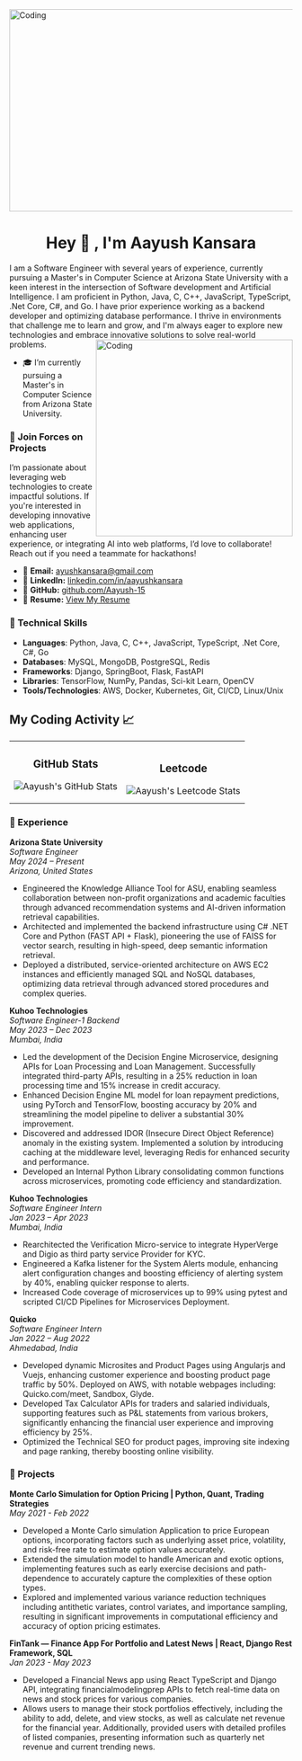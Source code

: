<img align="center" alt="Coding" width="900" height="360" src="images/DALL·E 2024-05-04 17.49.56 - A close-up view of a serene outdoor workspace during evening, focusing on a laptop displaying code on its screen. The laptop is placed on a small wood.webp">

<h1 align="center">Hey 👋 ,  I'm Aayush Kansara</h1>
I am a Software Engineer with several years of experience, currently pursuing a Master's in Computer Science at Arizona State University with a keen interest in the intersection of Software development and Artificial Intelligence. I am proficient in Python, Java, C, C++, JavaScript, TypeScript, .Net Core, C#, and Go. I have prior experience working as a backend developer and optimizing database performance. I thrive in environments that challenge me to learn and grow, and I'm always eager to explore new technologies and embrace innovative solutions to solve real-world problems.

<img align="right" alt="Coding" width="350" src="">

- 🎓 I’m currently pursuing a Master's in Computer Science from Arizona State University.

### 🚀 Join Forces on Projects
I’m passionate about leveraging web technologies to create impactful solutions. If you're interested in developing innovative web applications, enhancing user experience, or integrating AI into web platforms, I’d love to collaborate! Reach out if you need a teammate for hackathons!
- 📧 **Email:** [ayushkansara@gmail.com](mailto:ayushkansara@gmail.com)  
- 🔗 **LinkedIn:** [linkedin.com/in/aayushkansara](https://www.linkedin.com/in/aayushkansara)  
- 🐙 **GitHub:** [github.com/Aayush-15](https://github.com/Aayush-15)  
- 📄 **Resume:** [View My Resume]()  

### 🔧 Technical Skills
- **Languages**: Python, Java, C, C++, JavaScript, TypeScript, .Net Core, C#, Go
- **Databases**: MySQL, MongoDB, PostgreSQL, Redis
- **Frameworks**: Django, SpringBoot, Flask, FastAPI
- **Libraries**: TensorFlow, NumPy, Pandas, Sci-kit Learn, OpenCV
- **Tools/Technologies**: AWS, Docker, Kubernetes, Git, CI/CD, Linux/Unix

## My Coding Activity 📈

<table>
  <tr>
    <!-- GitHub Statistics -->
    <td>
      <h3 align="center">GitHub Stats</h3>
      <p align="center">
        <img src="https://github-readme-streak-stats.herokuapp.com/?user=Aayush-15&theme=tokyonight" alt="Aayush's GitHub Stats" />
      </p>
    </td>
    <!-- Leetcode Statistics -->
    <td>
      <h3 align="center">Leetcode</h3>
      <img src="https://leetcard.jacoblin.cool/Aayush_kansara?ext=heatmap" alt="Aayush's Leetcode Stats" />
    </td>
  </tr>
</table>

### 💼 Experience

**Arizona State University**  
*Software Engineer*  
*May 2024 – Present*  
*Arizona, United States*  
- Engineered the Knowledge Alliance Tool for ASU, enabling seamless collaboration between non-profit organizations and academic faculties through advanced recommendation systems and AI-driven information retrieval capabilities.
- Architected and implemented the backend infrastructure using C# .NET Core and Python (FAST API + Flask), pioneering the use of FAISS for vector search, resulting in high-speed, deep semantic information retrieval.
- Deployed a distributed, service-oriented architecture on AWS EC2 instances and efficiently managed SQL and NoSQL databases, optimizing data retrieval through advanced stored procedures and complex queries.

**Kuhoo Technologies**  
*Software Engineer-1 Backend*  
*May 2023 – Dec 2023*  
*Mumbai, India*  
- Led the development of the Decision Engine Microservice, designing APIs for Loan Processing and Loan Management. Successfully integrated third-party APIs, resulting in a 25% reduction in loan processing time and 15% increase in credit accuracy.
- Enhanced Decision Engine ML model for loan repayment predictions, using PyTorch and TensorFlow, boosting accuracy by 20% and streamlining the model pipeline to deliver a substantial 30% improvement.
- Discovered and addressed IDOR (Insecure Direct Object Reference) anomaly in the existing system. Implemented a solution by introducing caching at the middleware level, leveraging Redis for enhanced security and performance.
- Developed an Internal Python Library consolidating common functions across microservices, promoting code efficiency and standardization.

**Kuhoo Technologies**  
*Software Engineer Intern*  
*Jan 2023 – Apr 2023*  
*Mumbai, India*  
- Rearchitected the Verification Micro-service to integrate HyperVerge and Digio as third party service Provider for KYC.
- Engineered a Kafka listener for the System Alerts module, enhancing alert configuration changes and boosting efficiency of alerting system by 40%, enabling quicker response to alerts.
- Increased Code coverage of microservices up to 99% using pytest and scripted CI/CD Pipelines for Microservices Deployment.

**Quicko**  
*Software Engineer Intern*  
*Jan 2022 – Aug 2022*  
*Ahmedabad, India*  
- Developed dynamic Microsites and Product Pages using Angularjs and Vuejs, enhancing customer experience and boosting product page traffic by 50%. Deployed on AWS, with notable webpages including: Quicko.com/meet, Sandbox, Glyde.
- Developed Tax Calculator APIs for traders and salaried individuals, supporting features such as P&L statements from various brokers, significantly enhancing the financial user experience and improving efficiency by 25%.
- Optimized the Technical SEO for product pages, improving site indexing and page ranking, thereby boosting online visibility.

### 🌟 Projects

**Monte Carlo Simulation for Option Pricing | Python, Quant, Trading Strategies**  
*May 2021 - Feb 2022*  
- Developed a Monte Carlo simulation Application to price European options, incorporating factors such as underlying asset price, volatility, and risk-free rate to estimate option values accurately.
- Extended the simulation model to handle American and exotic options, implementing features such as early exercise decisions and path-dependence to accurately capture the complexities of these option types.
- Explored and implemented various variance reduction techniques including antithetic variates, control variates, and importance sampling, resulting in significant improvements in computational efficiency and accuracy of option pricing estimates.

**FinTank — Finance App For Portfolio and Latest News | React, Django Rest Framework, SQL**  
*Jan 2023 - May 2023*  
- Developed a Financial News app using React TypeScript and Django API, integrating financialmodelingprep APIs to fetch real-time data on news and stock prices for various companies.
- Allows users to manage their stock portfolios effectively, including the ability to add, delete, and view stocks, as well as calculate net revenue for the financial year. Additionally, provided users with detailed profiles of listed companies, presenting information such as quarterly net revenue and current trending news.

<!--
**Aayush-15/Aayush-15** is a ✨ _special_ ✨ repository because its `README.md` (this file) appears on your GitHub profile.

Here are some ideas to get you started:

- 🔭 I’m currently working on ...
- 🌱 I’m currently learning ...
- 👯 I’m looking to collaborate on ...
- 🤔 I’m looking for help with ...
- 💬 Ask me about ...
- 📫 How to reach me: ...
- 😄 Pronouns: ...
- ⚡ Fun fact: ...
-->
